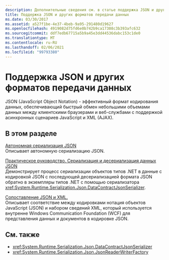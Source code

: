 ```yaml
---
description: Дополнительные сведения см. в статье поддержка JSON и других форматов Передача данных.
title: Поддержка JSON и других форматов передачи данных
ms.date: 03/30/2017
ms.assetid: a527f1be-4e37-4beb-9a95-291480d19627
ms.openlocfilehash: 4919082d75fd6e0b742b9ca17308c3b393afc632
ms.sourcegitcommit: ddf7edb67715a5b9a45e3dd44536dabc153c1de0
ms.translationtype: MT
ms.contentlocale: ru-RU
ms.lasthandoff: 02/06/2021
ms.locfileid: "99793380"
---
```

# <a name="support-for-json-and-other-data-transfer-formats"></a>Поддержка JSON и других форматов передачи данных

JSON (JavaScript Object Notation) - эффективный формат кодирования данных, обеспечивающий быстрый обмен небольшими объемами данных между клиентскими браузерами и веб-службами с поддержкой асинхронных сценариев JavaScript и XML (AJAX).  
  
## <a name="in-this-section"></a>В этом разделе  

 [Автономная сериализация JSON](stand-alone-json-serialization.md)  
 Описывает автономную сериализацию JSON.  
  
 [Практическое руководство. Сериализация и десериализация данных JSON](how-to-serialize-and-deserialize-json-data.md)  
 Демонстрирует процесс сериализации объектов типов .NET в данные с кодировкой JSON с последующей десериализацией формата JSON обратно в экземпляры типов .NET с помощью сериализатора <xref:System.Runtime.Serialization.Json.DataContractJsonSerializer>.  
  
 [Сопоставление JSON и XML.](mapping-between-json-and-xml.md)  
 Описывает соответствие между кодировками нотация объектов JavaScript (JSON) и набором сведений XML, который используется внутренне Windows Communication Foundation (WCF) для представления данных и документов в кодировке JSON.  
  
## <a name="see-also"></a>См. также

- <xref:System.Runtime.Serialization.Json.DataContractJsonSerializer>
- <xref:System.Runtime.Serialization.Json.JsonReaderWriterFactory>
